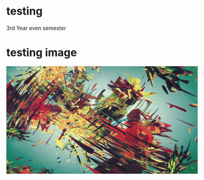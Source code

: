 # testing

3rd Year even semester

# testing image

<img src="./image/abstract-digital-art-1920x1080.jpg" >
